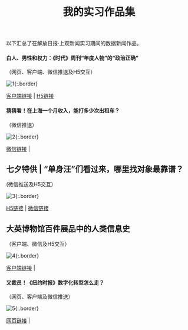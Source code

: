 ﻿---
layout: post
title: 我的实习作品集
---
以下汇总了在解放日报·上观新闻实习期间的数据新闻作品。

<!--more-->

#### 白人、男性和权力：《时代》周刊“年度人物”的“政治正确”
（网页、客户端、微信推送及H5交互）

 ![1](https://seth-1254428880.cos.ap-shanghai.myqcloud.com/1.jpg){:.border}

[客户端链接](http://www.shobserver.com/news/detail?id=73319) | [H5链接](http://38f6f701.u.mgd5.com/campaigns/5a1276aa92b57964c72e80d7/20171207065514/5a276514347a19458c73c306/index.html)

#### 猜猜看！在上海一个月收入，能打多少次出租车？
（微信推送）

 ![2](https://seth-1254428880.cos.ap-shanghai.myqcloud.com/2.jpg){:.border}

[微信链接](https://mp.weixin.qq.com/s/GFmbXju3hqIp0sYRUPNq4A) |

## 七夕特供 | “单身汪”们看过来，哪里找对象最靠谱？
(微信推送及H5交互）

 ![3](https://seth-1254428880.cos.ap-shanghai.myqcloud.com/3.jpg){:.border}

[H5链接](http://web.shobserver.com/thirdParty/zgdsMap11/index.html?from=singlemessage&isappinstalled=0) | [微信链接](https://mp.weixin.qq.com/s/0FRKi5q7eiLCqDtNgd2P2g)

## 大英博物馆百件展品中的人类信息史
（客户端、微信及H5交互）

 ![4](https://seth-1254428880.cos.ap-shanghai.myqcloud.com/4.jpg){:.border}

[客户端链接](https://web.shobserver.com/wx/detail.do?id=57721&time=1498654790671&from=groupmessage&isappinstalled=0) |

#### 又裁员！《纽约时报》数字化转型怎么走？
（网页、客户端及微信推送）

 ![5](https://seth-1254428880.cos.ap-shanghai.myqcloud.com/5.jpg){:.border}

[网页链接](http://www.shobserver.com/news/detail?id=56199) |




